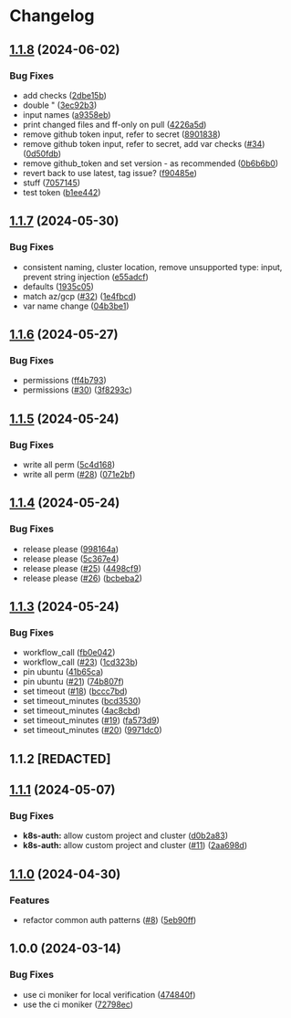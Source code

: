 # Changelog

## [1.1.8](https://github.com/entur/gha-meta/compare/v1.1.7...v1.1.8) (2024-06-02)


### Bug Fixes

* add checks ([2dbe15b](https://github.com/entur/gha-meta/commit/2dbe15b0b3744c09371b55edc1909c7eaf80065f))
* double " ([3ec92b3](https://github.com/entur/gha-meta/commit/3ec92b3a76926977a3bd51af9ddc9a994fed9cc7))
* input names ([a9358eb](https://github.com/entur/gha-meta/commit/a9358eb054a2704040d5bb5ea4601232b02768b1))
* print changed files and ff-only on pull ([4226a5d](https://github.com/entur/gha-meta/commit/4226a5d1a58cf652ef968f32897ff1312374eed0))
* remove github token input, refer to secret ([8901838](https://github.com/entur/gha-meta/commit/8901838e4dd0297d57579bc29e15cc8562fbeccd))
* remove github token input, refer to secret, add var checks ([#34](https://github.com/entur/gha-meta/issues/34)) ([0d50fdb](https://github.com/entur/gha-meta/commit/0d50fdbb7a8fe5c23fe8ff6aecfdd232e486f86b))
* remove github_token and set version - as recommended ([0b6b6b0](https://github.com/entur/gha-meta/commit/0b6b6b009ef047dd81557132b92045f007966d85))
* revert back to use latest, tag issue? ([f90485e](https://github.com/entur/gha-meta/commit/f90485e7ea30eebcf7639299f0e84d437879d741))
* stuff ([7057145](https://github.com/entur/gha-meta/commit/70571455c30a46b7d6dce28ab997f1a0ab04d496))
* test token ([b1ee442](https://github.com/entur/gha-meta/commit/b1ee4426a8a5598bf8217aa47098f759d2716cbc))

## [1.1.7](https://github.com/entur/gha-meta/compare/v1.1.6...v1.1.7) (2024-05-30)


### Bug Fixes

* consistent naming, cluster location, remove unsupported type: input, prevent string injection ([e55adcf](https://github.com/entur/gha-meta/commit/e55adcfbfee0a595e4b60bd65a05cc12f892aa1b))
* defaults ([1935c05](https://github.com/entur/gha-meta/commit/1935c05bf95875db37dd993d36d9f21a53b4a92b))
* match az/gcp ([#32](https://github.com/entur/gha-meta/issues/32)) ([1e4fbcd](https://github.com/entur/gha-meta/commit/1e4fbcd0457940f68ba19bfb5623a7abf7914e6e))
* var name change ([04b3be1](https://github.com/entur/gha-meta/commit/04b3be19cbdf5f8f56d04de8dafb88fed9d4144e))

## [1.1.6](https://github.com/entur/gha-meta/compare/v1.1.5...v1.1.6) (2024-05-27)


### Bug Fixes

* permissions ([ff4b793](https://github.com/entur/gha-meta/commit/ff4b7936dd84b1dbff71974c0045703ebb013b10))
* permissions ([#30](https://github.com/entur/gha-meta/issues/30)) ([3f8293c](https://github.com/entur/gha-meta/commit/3f8293cb0428303f3706aa2fed0edf8583504d4c))

## [1.1.5](https://github.com/entur/gha-meta/compare/v1.1.4...v1.1.5) (2024-05-24)


### Bug Fixes

* write all perm ([5c4d168](https://github.com/entur/gha-meta/commit/5c4d1687c77b390dc94869e790084dd558e709ba))
* write all perm ([#28](https://github.com/entur/gha-meta/issues/28)) ([071e2bf](https://github.com/entur/gha-meta/commit/071e2bfd84224bf3f1c989c244fa1b60330d424f))

## [1.1.4](https://github.com/entur/gha-meta/compare/v1.1.3...v1.1.4) (2024-05-24)


### Bug Fixes

* release please ([998164a](https://github.com/entur/gha-meta/commit/998164aafe2124bb277053516b96e71ad6a2d4cf))
* release please ([5c367e4](https://github.com/entur/gha-meta/commit/5c367e42797c2c490dc6b6452b0db12e8baf3648))
* release please ([#25](https://github.com/entur/gha-meta/issues/25)) ([4498cf9](https://github.com/entur/gha-meta/commit/4498cf949d08920d5d429f773cfc3109c04080b4))
* release please ([#26](https://github.com/entur/gha-meta/issues/26)) ([bcbeba2](https://github.com/entur/gha-meta/commit/bcbeba235d96988380316edd65a033ebb3c0171e))

## [1.1.3](https://github.com/entur/gha-meta/compare/v1.1.2...v1.1.3) (2024-05-24)


### Bug Fixes

* workflow_call ([fb0e042](https://github.com/entur/gha-meta/commit/fb0e042fc8043ad7172d8624a05657bd2f7f3459))
* workflow_call ([#23](https://github.com/entur/gha-meta/issues/23)) ([1cd323b](https://github.com/entur/gha-meta/commit/1cd323b50b6e0c48996f094cb57a26ef4ae94233))
* pin ubuntu ([41b65ca](https://github.com/entur/gha-meta/commit/41b65ca7a7b83f3babcdf6f19a251313edba8c4b))
* pin ubuntu ([#21](https://github.com/entur/gha-meta/issues/21)) ([74b807f](https://github.com/entur/gha-meta/commit/74b807fdf749d3e1886dfe496d40fcf5cdbe4227))
* set timeout ([#18](https://github.com/entur/gha-meta/issues/18)) ([bccc7bd](https://github.com/entur/gha-meta/commit/bccc7bd84ce2092164e2b28925c21483ad1e9b08))
* set timeout_minutes ([bcd3530](https://github.com/entur/gha-meta/commit/bcd3530f8bcdbcefd21d20f375aa548d8e96cfdb))
* set timeout_minutes ([4ac8cbd](https://github.com/entur/gha-meta/commit/4ac8cbded9391d74d33b40a1490c82c0396f4953))
* set timeout_minutes ([#19](https://github.com/entur/gha-meta/issues/19)) ([fa573d9](https://github.com/entur/gha-meta/commit/fa573d9cad24801bacd0ed77fb6aaefb312cee1c))
* set timeout_minutes ([#20](https://github.com/entur/gha-meta/issues/20)) ([9971dc0](https://github.com/entur/gha-meta/commit/9971dc05deeb26a1803ec98a6086f01ca4e6d5e8))

## 1.1.2 [REDACTED]

## [1.1.1](https://github.com/entur/gha-meta/compare/v1.1.0...v1.1.1) (2024-05-07)


### Bug Fixes

* **k8s-auth:** allow custom project and cluster ([d0b2a83](https://github.com/entur/gha-meta/commit/d0b2a838132de90da5ba9795af3cd3fa28471d4b))
* **k8s-auth:** allow custom project and cluster ([#11](https://github.com/entur/gha-meta/issues/11)) ([2aa698d](https://github.com/entur/gha-meta/commit/2aa698d9d16a0a4fa5607f2f695217ae4763dbad))

## [1.1.0](https://github.com/entur/gha-meta/compare/v1.0.0...v1.1.0) (2024-04-30)


### Features

* refactor common auth patterns ([#8](https://github.com/entur/gha-meta/issues/8)) ([5eb90ff](https://github.com/entur/gha-meta/commit/5eb90fffb08de1b8cff73f248050c39200f425b7))


## 1.0.0 (2024-03-14)


### Bug Fixes

* use ci moniker for local verification ([474840f](https://github.com/entur/gha-meta/commit/474840f37d75e888bcd60dbbae1ba22057f8aa51))
* use the ci moniker ([72798ec](https://github.com/entur/gha-meta/commit/72798eccb61cef5f07f0bff552ead3dd51f3cd72))

